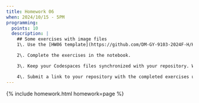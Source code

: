 ```yaml
---
title: Homework 06
when: 2024/10/15 - 5PM
programming:
  points: 10
  description: |
    ## Some exercises with image files
    1\. Use the [HW06 template](https://github.com/DM-GY-9103-2024F-H/HW06) to start a repository in your organization's GitHub space. It should be named HW06. Open the notebook file using GitHub Codespaces to continue the exercises.

    2\. Complete the exercises in the notebook.

    3\. Keep your Codespaces files synchronized with your repository. Watch [this video](https://www.youtube.com/watch?v=4J4jmLaJRnw) for some tips. And, even though it shows a different Git interface, [this tutorial](https://idmp5.github.io/intro/git/) is also a good review of Git / GitHub concepts.

    4\. Submit a link to your repository with the completed exercises using [Brightspace](https://brightspace.nyu.edu/d2l/home/407565).
---
```

{% include homework.html homework=page %}

